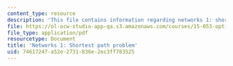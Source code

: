 ```yaml
---
content_type: resource
description: 'This file contains information regarding networks 1: shortest path problem.'
file: https://ol-ocw-studio-app-qa.s3.amazonaws.com/courses/15-053-optimization-methods-in-management-science-spring-2013/74617247a52e2731836e2ec3ff783525_MIT15_053S13_lec15.pdf
file_type: application/pdf
resourcetype: Document
title: 'Networks 1: Shortest path problem'
uid: 74617247-a52e-2731-836e-2ec3ff783525
---
```

